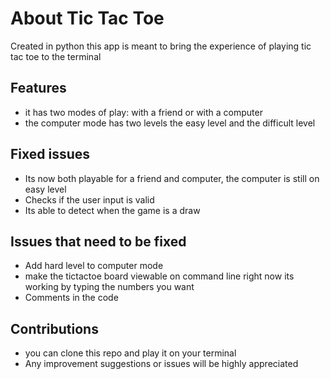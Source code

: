 # About Tic Tac Toe
Created in python this app is meant to bring the experience of playing tic tac toe to the terminal
## Features
* it has two modes of play: with a friend or with a computer
* the computer mode has two levels the easy level and the difficult level

## Fixed issues
* Its now both playable for a friend and computer, the computer is still on easy level
* Checks if the user input is valid
* Its able to detect when the game is a draw

## Issues that need to be fixed
* Add hard level to computer mode
* make the tictactoe board viewable on command line right now its working by typing the numbers you want
* Comments in the code

## Contributions
* you can clone this repo and play it on your terminal
* Any improvement suggestions or issues will be highly appreciated
